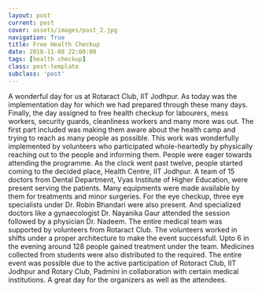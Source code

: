 ```yaml
---
layout: post
current: post
cover: assets/images/post_2.jpg
navigation: True
title: Free Health Checkup
date: 2018-11-08 22:00:00
tags: [health checkup]
class: post-template
subclass: 'post'
---
```


A wonderful day for us at Rotaract Club, IIT Jodhpur. As today was the implementation day for which we had prepared through these many days. Finally, the day assigned to free health checkup for labourers, mess workers, security guards, cleanliness workers and many more was out. The first part included was making them aware about the health camp and trying to reach as many people as possible. This work was wonderfully implemented by volunteers who participated whole-heartedly by physically reaching out to the people and informing them. People were eager towards attending the programme. As the clock went past twelve, people started coming to the decided place, Health Centre, IIT Jodhpur. A team of 15 doctors from Dental Department, Vyas Institute of Higher Education, were present serving the patients. Many equipments were made available by them for treatments and minor surgeries. For the eye checkup, three eye specialists under Dr. Robin Bhandari were also present. And specialized doctors like a gynaecologist Dr. Nayanika Gaur attended the session followed by a physician Dr. Nadeem. The entire medical team was supported by volunteers from Rotaract Club. The volunteers worked in shifts under a proper architecture to make the event successfull. Upto 6 in the evening around 128 people gained treatment under the team. Medicines collected from students were also distributed to the required. The entire event was possible due to the active participation of Rotoract Club, IIT Jodhpur and Rotary Club, Padmini in collaboration with certain medical institutions. A great day for the organizers as well as the attendees.